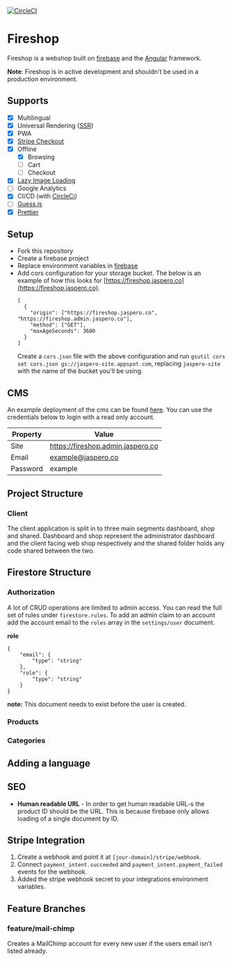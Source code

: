 [![CircleCI](https://circleci.com/gh/Jaspero/fireshop.svg?style=svg)](https://circleci.com/gh/Jaspero/fireshop)

# Fireshop

Fireshop is a webshop built on [firebase](https://firebase.google.com/) and
the [Angular](https://angular.io/) framework.

**Note**: Fireshop is in active development and shouldn't be used in a production environment.

## Supports

- [x] Multilingual
- [x] Universal Rendering ([SSR](https://angular.io/guide/universal))
- [x] PWA
- [x] [Stripe Checkout](https://stripe.com/docs)
- [x] Offline
  - [x] Browsing
  - [ ] Cart
  - [ ] Checkout
- [x] [Lazy Image Loading](https://github.com/Jaspero/ng-image-preload)
- [ ] Google Analytics
- [x] CI/CD (with [CircleCi](https://circleci.com))
- [ ] [Guess.js](https://github.com/guess-js)
- [x] [Prettier](https://github.com/prettier/prettier)

## Setup

- Fork this repository
- Create a firebase project
- Replace environment variables in [firebase](https://firebase.google.com/docs/functions/config-env)
- Add cors configuration for your storage bucket.
  The below is an example of how this looks for [https://fireshop.jaspero.co](https://fireshop.jaspero.co).
  ```
  [
    {
      "origin": ["https://fireshop.jaspero.co", "https://fireshop.admin.jaspero.co"],
      "method": ["GET"],
      "maxAgeSeconds": 3600
    }
  ]
  ```
  Create a `cors.json` file with the above configuration and run
  `gsutil cors set cors.json gs://jaspero-site.appspot.com`, replacing `jaspero-site`
  with the name of the bucket you'll be using.

## CMS

An example deployment of the cms can be found [here](https://fireshop.admin.jaspero.co/dashboard).
You can use the credentials below to login with a read only account.

| Property | Value                             |
| -------- | --------------------------------- |
| Site     | https://fireshop.admin.jaspero.co |
| Email    | example@jaspero.co                |
| Password | example                           |

## Project Structure

### Client

The client application is split in to three main segments dashboard, shop and shared.
Dashboard and shop represent the administrator dashboard and the client facing web shop
respectively and the shared folder holds any code shared between the two.

## Firestore Structure

### Authorization

A lot of CRUD operations are limited to admin access. You can read the full set of rules under `firestore.rules`.
To add an admin claim to an account add the account email to the `roles` array in the `settings/user` document.

**role**

```
{
    "email": {
        "type": "string"
    },
    "role": {
        "type": "string"
    }
}
```

**note:**
This document needs to exist before the user is created.

### Products

### Categories

## Adding a language

## SEO

- **Human readable URL** - In order to get human readable URL-s the product ID should be the URL.
  This is because firebase only allows loading of a single document by ID.

## Stripe Integration

1. Create a webhook and point it at `[jour-domain]/stripe/webhook`.
2. Connect `payment_intent.succeeded` and `payment_intent.payment_failed`
   events for the webhook.
3. Added the stripe webhook secret to your integrations environment variables.

## Feature Branches

### feature/mail-chimp

Creates a MailChimp account for every new user if the users
email isn't listed already.
